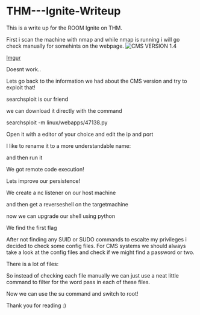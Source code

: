 # THM---Ignite-Writeup

This is a write up for the ROOM Ignite on THM.

First i scan the machine with nmap and while nmap is running i will go check manually for somehints on the webpage.
![CMS VERSION 1.4](https://i.imgur.com/FovmUTc.png)

[Imgur](https://i.imgur.com/OzfJMPd.png)

Doesnt work..

Lets go back to the information we had about the CMS version and try to exploit that!

searchsploit is our friend



we can download it directly with the command

searchsploit -m linux/webapps/47138.py

Open it with a editor of your choice and edit the ip and port


I like to rename it to a more understandable name:

and then run it

We got remote code execution! 


Lets improve our persistence! 

We create a nc listener on our host machine


and then get a reverseshell on the targetmachine 





now we can upgrade our shell using python


We find the first flag


After not finding any SUID or SUDO commands to escalte my privileges i decided to check some config files.
For CMS systems we should always take a look at the config files and check if we might find a password or two.



There is a lot of files:


So instead of checking each file manually we can just use a neat little command to filter for the word pass in each of these files.



Now we can use the su command and switch to root!

Thank you for reading :) 

